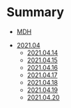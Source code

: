# Summary

* [MDH](./index.md)

<!-- * [Awesome](./awesome/toc.md) -->

<!-- * [2021年](./2021.md) -->
* [2021.04](2021/04/toc.md)
  * [2021.04.14](./2021/04/14.md)
  * [2021.04.15](./2021/04/15.md)
  * [2021.04.16](./2021/04/16.md)
  * [2021.04.17](./2021/04/17.md)
  * [2021.04.18](./2021/04/18.md)
  * [2021.04.19](./2021/04/19.md)
  * [2021.04.20](./2021/04/20.md)
